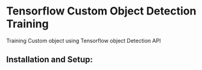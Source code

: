 # Tensorflow Custom Object Detection Training
Training Custom object using Tensorflow object Detection API


## Installation and Setup:


